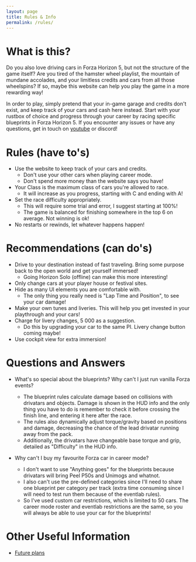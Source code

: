 ```yaml
---
layout: page
title: Rules & Info
permalink: /rules/
---
```



# What is this?

Do you also love driving cars in Forza Horizon 5, but not the structure of the game itself?
Are you tired of the hamster wheel playlist, the mountain of mundane accolades, and your limitless credits and cars from all those wheelspins?
If so, maybe this website can help you play the game in a more rewarding way!

In order to play, simply pretend that your in-game garage and credits don't exist, and keep track of your cars and cash here instead.
Start with your rustbox of choice and progress through your career by racing specific blueprints in Forza Horizon 5.
If you encounter any issues or have any questions, get in touch on [youtube](https://www.youtube.com/@sleepracer5124/featured) or discord!


# Rules (have to's)

  * Use the website to keep track of your cars and credits.
      * Don't use your other cars when playing career mode.
      * Don't spend more money than the website says you have!
  * Your Class is the maximum class of cars you're allowed to race.
      * It will increase as you progress, starting with C and ending with A!
  * Set the race difficulty appropriately.
      * This will require some trial and error, I suggest starting at 100%!
      * The game is balanced for finishing somewhere in the top 6 on average. Not winning is ok!
  * No restarts or rewinds, let whatever happens happen!


# Recommendations (can do's)

  * Drive to your destination instead of fast traveling.
Bring some purpose back to the open world and get yourself immersed!
      * Going Horizon Solo (offline) can make this more interesting!
  * Only change cars at your player house or festival sites.
  * Hide as many UI elements you are comfortable with.
      * The only thing you really need is "Lap Time and Position", to see your car damage!
  * Make your own tunes and liveries.
This will help you get invested in your playthrough and your cars!
  * Charge for livery changes, 5 000 as a suggestion.
      * Do this by upgrading your car to the same PI. Livery change button coming maybe!
  * Use cockpit view for extra immersion!


# Questions and Answers

  * What's so special about the blueprints? Why can't I just run vanilla Forza events?
      * The blueprint rules calculate damage based on collisions with drivatars and objects.
Damage is shown in the HUD info and the only thing you have to do is remember to check it before crossing the finish line, and entering it here after the race.
      * The rules also dynamically adjust torque/gravity based on positions and damage, decreasing the chance of the lead drivatar running away from the pack.
      * Additionally, the drivatars have changeable base torque and grip, detailed as "Difficulty" in the HUD info.

  * Why can't I buy my favourite Forza car in career mode?
      * I don't want to use "Anything goes" for the blueprints because drivatars will bring Peel P50s and Unimogs and whatnot.
      * I also can't use the pre-defined categories since I'll need to share one blueprint per category per track (extra time consuming since I will need to test run them because of the eventlab rules).
      * So I've used custom car restrictions, which is limited to 50 cars.
The career mode roster and eventlab restrictions are the same, so you will always be able to use your car for the blueprints!


# Other Useful Information

  * [Future plans](/future)

